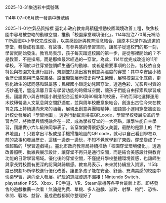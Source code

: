 
2025-10-31樂透彩中獎號碼

                                
114年 07~08月統一發票中獎號碼
                             
2025-11-01空氣品質指標
                              臺北市政府教育局積極推動校園環境改善工程，聚焦校園中容易被忽略的動線空間，推動「校園穿堂環境優化」，114年投注770萬元補助11所高國中小學校完成改善，以美感設計與教育理念結合，讓原本只是作為通道的穿堂，轉變成有溫度、有故事、有參與感的學習空間，讓孩子從進校門的那一刻，學習就開始發生。教育局表示，孩子每天踏進校園的第一步，是從哪裡開始的？不是教室，不是操場，而是那條最常經過的—穿堂。為此，114年度完成改造的11所學校，不同於以往穿堂強調師生通行的動線、或者是重要事項的公告，各校依自身特色與校園文化進行設計，規劃並打造出富有創意與溫度的穿堂：其中幸安國小結合歷史建築與巴洛克風格，設置櫥窗展示校史與學生榮耀，展現校園文化底蘊，更強化師生的認同感和歸屬感；民權國小鎖定幼兒園穿堂，透過色彩、光影與材質的巧妙運用，營造溫馨且富有學習功能的跨領域空間，讓孩子們能自由探索與學習成長。國語實小與吉林國小則是配合迎接80與60周年的校慶，不約而同地選擇運用木紋磚營造人文氣息與空間舒適度，並與周年校慶意象結合，創造出古往今來在教育之路上持續邁向未來的涵義，展現出創意與團結精神，國語實小運用穿堂牆面設計校史發展的「學習地圖」，透過行動載具掃描QR_code，學習學校發展沿革的學習內容，將教學與情境融合在一起，成為學校穿堂的一大亮點，讓學生能自主學習，國語實小六年級陳同學表示，新穿堂變得很舒服又美麗，最酷的是牆上的「世界地圖」！只要拿出平板或是手機掃描地圖的QR code，就可以自己看到學校以前的故事和發展歷史，這樣一邊走一邊玩，不知不覺就學到了東西，穿堂變成了一個超酷的「學習遊戲場」。臺北市政府教育局持續推動「校園穿堂環境優化」，透過改善照明、動線與展示設計，讓穿堂不再只是通行空間，而是結合美感設計與教育功能的日常學習場域。優化後的穿堂空間，不僅提升學校整體環境質感，也讓師生與家長對校園有更深的認同與歸屬感。教育局表示，未來將持續投入資源，115年度已規劃15所學校進行優化改善。讓更多孩子能在安全、舒適、充滿美感的校園中快樂學習，邁向全人發展。好玩的遊戲資訊不漏接！Nintendo Switch、playstation PS5、Xbox、PC手遊、VR、Steam掌機等各平台最新上市、即將發售的遊戲推薦一次看！無論是免費、單機、多人遊戲、派對、射擊、格鬥、恐怖、休閒、戰略、益智、養成遊戲都幫你整理好了